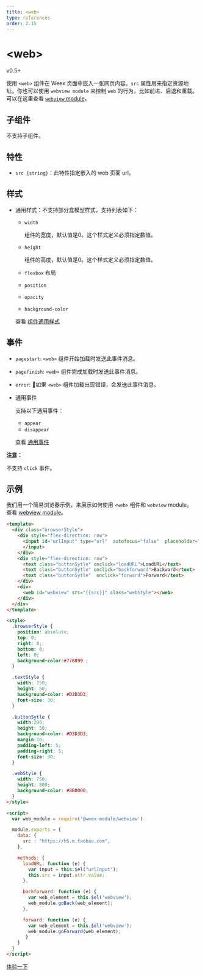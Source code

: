 ```yaml
---
title: <web>
type: references
order: 2.15
---
```


# &lt;web&gt;

<span class="weex-version">v0.5+</span>

使用 `<web>` 组件在 Weex 页面中嵌入一张网页内容。`src` 属性用来指定资源地址。你也可以使用 `webview module` 来控制 `web` 的行为，比如前进、后退和重载。可以在这里查看 [`webview` module](https://alibaba.github.io/weex/cn/doc/modules/webview.html)。

## 子组件

不支持子组件。

## 特性

- `src {string}`：此特性指定嵌入的 web 页面 url。

## 样式

- 通用样式：不支持部分盒模型样式，支持列表如下：

  - `width`

    组件的宽度，默认值是0。这个样式定义必须指定数值。
    
  - `height`

    组件的高度，默认值是0。这个样式定义必须指定数值。
    
  - `flexbox` 布局
  - `position`
  - `opacity`
  - `background-color`

  查看 [组件通用样式](https://alibaba.github.io/weex/cn/doc/references/common-style.html)

## 事件

- `pagestart`: `<web>` 组件开始加载时发送此事件消息。
- `pagefinish`: `<web>` 组件完成加载时发送此事件消息。
- `error`: 如果 `<web>` 组件加载出现错误，会发送此事件消息。

- 通用事件

  支持以下通用事件：
  - `appear`
  - `disappear`

  查看 [通用事件](https://alibaba.github.io/weex/cn/doc/references/common-event.html)

**注意：**

不支持 `click` 事件。

## 示例

我们用一个简易浏览器示例，来展示如何使用 `<web>` 组件和 `webview` module。 查看 [webview module](https://alibaba.github.io/weex/cn/doc/modules/webview.html)。

```html
<template>
  <div class="browserStyle">
    <div style="flex-direction: row">
      <input id="urlInput" type="url"  autofocus="false"  placeholder="input url" onchange="change" oninput="input" class="textStyle"   value="https://www.baidu.com">
      </input>
    </div>
    <div style="flex-direction: row">
      <text class="buttonSytle" onclick="loadURL">LoadURL</text>
      <text class="buttonSytle" onclick="backforward">Backward</text>
      <text class="buttonSytle"  onclick="forward">Forward</text>
    </div>
    <div>
      <web id="webview" src="{{src}}" class="webStyle"></web>
    </div>
  </div>
</template>

<style>
  .browserStyle {
    position: absolute;
    top: 0;
    right: 0;
    bottom: 0;
    left: 0;
    background-color:#778899 ;
  }

  .textStyle {
    width: 750;
    height: 50;
    background-color: #D3D3D3;
    font-size: 30;
  }

  .buttonSytle {
    width:200;
    height: 50;
    background-color: #D3D3D3;
    margin:10;
    padding-left: 5;
    padding-right: 5;
    font-size: 30;
  }

  .webStyle {
    width: 750;
    height: 800;
    background-color: #8B0000;
  }
</style>

<script>
  var web_module = require('@weex-module/webview')

  module.exports = {
    data: {
      src : "https://h5.m.taobao.com",
    },

    methods: {
      loadURL: function (e) {
        var input = this.$el("urlInput");
        this.src = input.attr.value;
      },

      backforward: function (e) {
        var web_element = this.$el('webview');
        web_module.goBack(web_element);
      },

      forward: function (e) {
        var web_element = this.$el('webview');
        web_module.goForward(web_element);
       }
    }
  }
</script>
```

[体验一下](http://dotwe.org/84741a6befeb0f1e5ce11b47ecf1123f)
